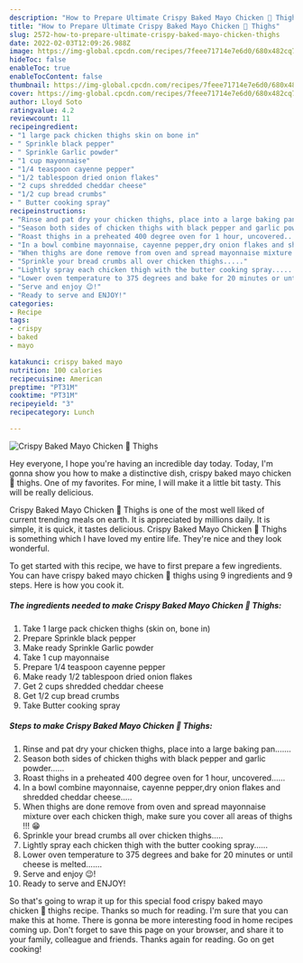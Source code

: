 ```yaml
---
description: "How to Prepare Ultimate Crispy Baked Mayo Chicken 🍗 Thighs"
title: "How to Prepare Ultimate Crispy Baked Mayo Chicken 🍗 Thighs"
slug: 2572-how-to-prepare-ultimate-crispy-baked-mayo-chicken-thighs
date: 2022-02-03T12:09:26.988Z
image: https://img-global.cpcdn.com/recipes/7feee71714e7e6d0/680x482cq70/crispy-baked-mayo-chicken-thighs-recipe-main-photo.jpg
hideToc: false
enableToc: true
enableTocContent: false
thumbnail: https://img-global.cpcdn.com/recipes/7feee71714e7e6d0/680x482cq70/crispy-baked-mayo-chicken-thighs-recipe-main-photo.jpg
cover: https://img-global.cpcdn.com/recipes/7feee71714e7e6d0/680x482cq70/crispy-baked-mayo-chicken-thighs-recipe-main-photo.jpg
author: Lloyd Soto
ratingvalue: 4.2
reviewcount: 11
recipeingredient:
- "1 large pack chicken thighs skin on bone in"
- " Sprinkle black pepper"
- " Sprinkle Garlic powder"
- "1 cup mayonnaise"
- "1/4 teaspoon cayenne pepper"
- "1/2 tablespoon dried onion flakes"
- "2 cups shredded cheddar cheese"
- "1/2 cup bread crumbs"
- " Butter cooking spray"
recipeinstructions:
- "Rinse and pat dry your chicken thighs, place into a large baking pan......."
- "Season both sides of chicken thighs with black pepper and garlic powder......"
- "Roast thighs in a preheated 400 degree oven for 1 hour, uncovered......"
- "In a bowl combine mayonnaise, cayenne pepper,dry onion flakes and shredded cheddar cheese....."
- "When thighs are done remove from oven and spread mayonnaise mixture over each chicken thigh, make sure you cover all areas of thighs !!! 😁"
- "Sprinkle your bread crumbs all over chicken thighs....."
- "Lightly spray each chicken thigh with the butter cooking spray......"
- "Lower oven temperature to 375 degrees and bake for 20 minutes or until cheese is melted......."
- "Serve and enjoy 😉!"
- "Ready to serve and ENJOY!"
categories:
- Recipe
tags:
- crispy
- baked
- mayo

katakunci: crispy baked mayo 
nutrition: 100 calories
recipecuisine: American
preptime: "PT31M"
cooktime: "PT31M"
recipeyield: "3"
recipecategory: Lunch

---
```



![Crispy Baked Mayo Chicken 🍗 Thighs](https://img-global.cpcdn.com/recipes/7feee71714e7e6d0/680x482cq70/crispy-baked-mayo-chicken-thighs-recipe-main-photo.jpg)

Hey everyone, I hope you're having an incredible day today. Today, I'm gonna show you how to make a distinctive dish, crispy baked mayo chicken 🍗 thighs. One of my favorites. For mine, I will make it a little bit tasty. This will be really delicious.

Crispy Baked Mayo Chicken 🍗 Thighs is one of the most well liked of current trending meals on earth. It is appreciated by millions daily. It is simple, it is quick, it tastes delicious. Crispy Baked Mayo Chicken 🍗 Thighs is something which I have loved my entire life. They're nice and they look wonderful.




To get started with this recipe, we have to first prepare a few ingredients. You can have crispy baked mayo chicken 🍗 thighs using 9 ingredients and 9 steps. Here is how you cook it.

<!--inarticleads1-->

##### The ingredients needed to make Crispy Baked Mayo Chicken 🍗 Thighs:

1. Take 1 large pack chicken thighs (skin on, bone in)
1. Prepare  Sprinkle black pepper
1. Make ready  Sprinkle Garlic powder
1. Take 1 cup mayonnaise
1. Prepare 1/4 teaspoon cayenne pepper
1. Make ready 1/2 tablespoon dried onion flakes
1. Get 2 cups shredded cheddar cheese
1. Get 1/2 cup bread crumbs
1. Take  Butter cooking spray




<!--inarticleads2-->

##### Steps to make Crispy Baked Mayo Chicken 🍗 Thighs:

1. Rinse and pat dry your chicken thighs, place into a large baking pan.......
1. Season both sides of chicken thighs with black pepper and garlic powder......
1. Roast thighs in a preheated 400 degree oven for 1 hour, uncovered......
1. In a bowl combine mayonnaise, cayenne pepper,dry onion flakes and shredded cheddar cheese.....
1. When thighs are done remove from oven and spread mayonnaise mixture over each chicken thigh, make sure you cover all areas of thighs !!! 😁
1. Sprinkle your bread crumbs all over chicken thighs.....
1. Lightly spray each chicken thigh with the butter cooking spray......
1. Lower oven temperature to 375 degrees and bake for 20 minutes or until cheese is melted.......
1. Serve and enjoy 😉!
1. Ready to serve and ENJOY!



So that's going to wrap it up for this special food crispy baked mayo chicken 🍗 thighs recipe. Thanks so much for reading. I'm sure that you can make this at home. There is gonna be more interesting food in home recipes coming up. Don't forget to save this page on your browser, and share it to your family, colleague and friends. Thanks again for reading. Go on get cooking!
